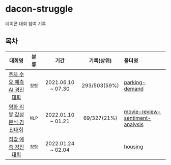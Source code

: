 # dacon-struggle
데이콘 대회 참여 기록

## 목차
| 대회명 | 분류 | 기간 | 기록(상위) | 폴더명 |
|:-:|:-:|:-:|:-:|:-|
| [주차 수요 예측 AI 경진대회](https://dacon.io/competitions/official/235745/overview/description) | `정형` | 2021.06.10 ~ 07.30 | 293/503(59%)| [parking-demand](https://github.com/dddonghwa/dacon-struggle/tree/main/parking-demand)|
| [영화 리뷰 감성분석 경진대회](https://dacon.io/competitions/official/235864/overview/description) | `NLP` | 2022.01.10 ~ 01.21 | 69/327(21%)| [movie-review-sentiment-analysis](https://github.com/dddonghwa/dacon-struggle/tree/main/movie-review-sentiment-analysis)|
| [집값 예측 경진대회](https://dacon.io/competitions/official/235869/overview/description) | `정형` |  2022.01.24 ~ 02.04 | | [housing]() | 
